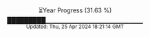 <p align="center">
⏳Year Progress (31.63 %) <br>
█████████▁▁▁▁▁▁▁▁▁▁▁▁▁▁▁▁▁▁▁▁▁ <br>
<sub>Updated: Thu, 25 Apr 2024 18:21:14 GMT</sub>
</p>

